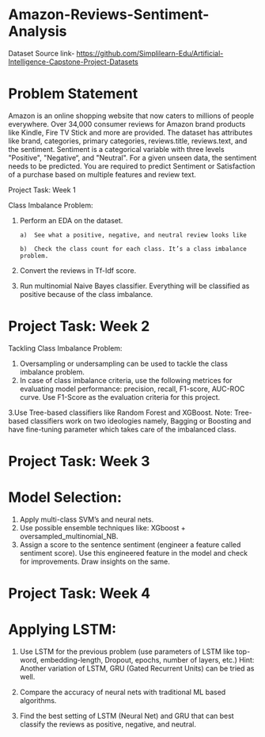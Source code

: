 # Amazon-Reviews-Sentiment-Analysis
Dataset Source link- https://github.com/Simplilearn-Edu/Artificial-Intelligence-Capstone-Project-Datasets 

# Problem Statement

Amazon is an online shopping website that now caters to millions of people everywhere. Over 34,000 consumer reviews for Amazon brand products like Kindle, Fire TV Stick and more are provided. 
The dataset has attributes like brand, categories, primary categories, reviews.title, reviews.text, and the sentiment. Sentiment is a categorical variable with three levels "Positive", "Negative“, and "Neutral". For a given unseen data, the sentiment needs to be predicted.
You are required to predict Sentiment or Satisfaction of a purchase based on multiple features and review text.


Project Task: Week 1

Class Imbalance Problem:

1. Perform an EDA on the dataset.

       a)  See what a positive, negative, and neutral review looks like

       b)  Check the class count for each class. It’s a class imbalance problem.

2. Convert the reviews in Tf-Idf score.

3. Run multinomial Naive Bayes classifier. Everything will be classified as positive because of the class imbalance.

# Project Task: Week 2

Tackling Class Imbalance Problem:

1. Oversampling or undersampling can be used to tackle the class imbalance problem. 
2. In case of class imbalance criteria, use the following metrices for evaluating model performance: precision, recall, F1-score, AUC-ROC curve. Use F1-Score as the evaluation criteria for this      project.

  3.Use Tree-based classifiers like Random Forest and XGBoost.
       Note: Tree-based classifiers work on two ideologies namely, Bagging or Boosting and have fine-tuning parameter which takes care           of the imbalanced class.

# Project Task: Week 3

# Model Selection:

1. Apply multi-class SVM’s and neural nets.
2. Use possible ensemble techniques like: XGboost + oversampled_multinomial_NB.
3. Assign a score to the sentence sentiment (engineer a feature called sentiment score). Use this engineered feature in the model and check for improvements. Draw insights on the same.

# Project Task: Week 4

# Applying LSTM:

1. Use LSTM for the previous problem (use parameters of LSTM like top-word, embedding-length, Dropout, epochs, number of layers, etc.)
       Hint: Another variation of LSTM, GRU (Gated Recurrent Units) can be tried as well.

2. Compare the accuracy of neural nets with traditional ML based algorithms.

3. Find the best setting of LSTM (Neural Net) and GRU that can best classify the reviews as positive, negative, and neutral. 

   
